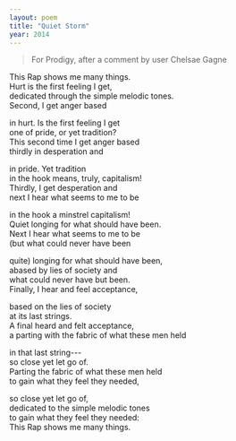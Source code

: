 ```yaml
---
layout: poem
title: "Quiet Storm"
year: 2014
---
```


> For Prodigy, after a comment by user Chelsae Gagne

<!-- Remember to end lines with two spaces to force markdown linebreak i-->

This Rap shows me many things.  
Hurt is the first feeling I get,   
dedicated through the simple melodic tones.  
Second, I get anger based  

in hurt. Is the first feeling I get  
one of pride, or yet tradition?  
This second time I get anger based  
thirdly in desperation and  

in pride. Yet tradition  
in the hook means, truly, capitalism!  
Thirdly, I get desperation and  
next I hear what seems to me to be  

in the hook a minstrel capitalism!  
Quiet longing for what should have been.  
Next I hear what seems to me to be  
(but what could never have been  

quite) longing for what should have been,  
abased by lies of society and  
what could never have but been.   
Finally, I hear and feel acceptance,  

based on the lies of society  
at its last strings.    
A final heard and felt acceptance,  
a parting with the fabric of what these men held  

in that last string---   
so close yet let go of.  
Parting the fabric of what these men held  
to gain what they feel they needed,   

so close yet let go of,  
dedicated to the simple melodic tones  
to gain what they feel they needed:  
This Rap shows me many things.  


